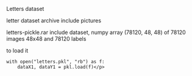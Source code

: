 Letters dataset

letter dataset archive include pictures

letters-pickle.rar include dataset, numpy array (78120, 48, 48) of 78120 images 48x48 and 78120 labels

to load it

    with open("letters.pkl", "rb") as f:
        dataX1, dataY1 = pkl.load(f)</p>


